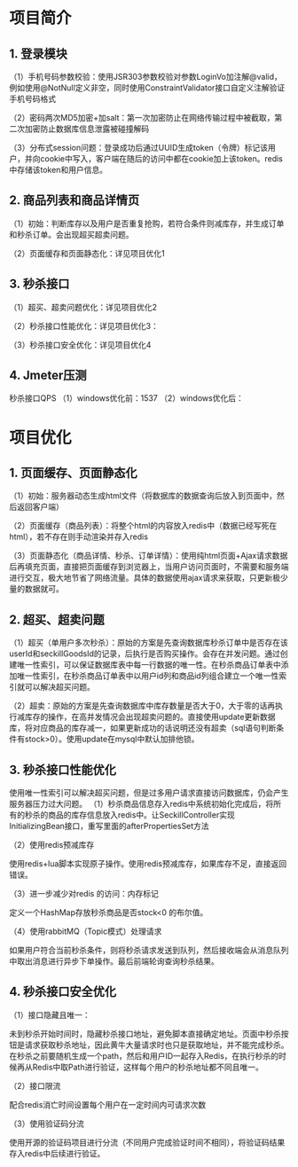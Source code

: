# 项目简介
## 1. 登录模块
（1）手机号码参数校验：使用JSR303参数校验对参数LoginVo加注解@valid，例如使用@NotNull定义非空，同时使用ConstraintValidator接口自定义注解验证手机号码格式

（2）密码两次MD5加密+加salt：第一次加密防止在网络传输过程中被截取，第二次加密防止数据库信息泄露被碰撞解码

（3）分布式session问题：登录成功后通过UUID生成token（令牌）标记该用户，并向cookie中写入，客户端在随后的访问中都在cookie加上该token。redis中存储该token和用户信息。

## 2. 商品列表和商品详情页
（1）初始：判断库存以及用户是否重复抢购，若符合条件则减库存，并生成订单和秒杀订单。会出现超买超卖问题。

（2）页面缓存和页面静态化：详见项目优化1

## 3. 秒杀接口
（1）超买、超卖问题优化：详见项目优化2

（2）秒杀接口性能优化：详见项目优化3：

（3）秒杀接口安全优化：详见项目优化4

## 4. Jmeter压测
秒杀接口QPS
（1）windows优化前：1537
（2）windows优化后：

# 项目优化
## 1. 页面缓存、页面静态化
（1）初始：服务器动态生成html文件（将数据库的数据查询后放入到页面中，然后返回客户端）

（2）页面缓存（商品列表）：将整个html的内容放入redis中（数据已经写死在html），若不存在则手动渲染并存入redis

（3）页面静态化（商品详情、秒杀、订单详情）：使用纯html页面+Ajax请求数据后再填充页面，直接把页面缓存到浏览器上，当用户访问页面时，不需要和服务端进行交互，极大地节省了网络流量。具体的数据使用ajax请求来获取，只更新极少量的数据就可。

## 2. 超买、超卖问题
（1）超买（单用户多次秒杀）：原始的方案是先查询数据库秒杀订单中是否存在该userId和seckillGoodsId的记录，后执行是否购买操作。会存在并发问题。通过创建唯一性索引，可以保证数据库表中每一行数据的唯一性。在秒杀商品订单表中添加唯一性索引，在秒杀商品订单表中以用户id列和商品id列组合建立一个唯一性索引就可以解决超买问题。
		 
（2）超卖：原始的方案是先查询数据库中库存数量是否大于0，大于零的话再执行减库存的操作，在高并发情况会出现超卖问题的。直接使用update更新数据库，将对应商品的库存减一，如果更新成功的话说明还没有超卖（sql语句判断条件有stock>0）。使用update在mysql中默认加排他锁。
## 3. 秒杀接口性能优化
使用唯一性索引可以解决超买问题，但是过多用户请求直接访问数据库，仍会产生服务器压力过大问题。
（1）秒杀商品信息存入redis中系统初始化完成后，将所有的秒杀的商品的库存信息放入redis中。让SeckillController实现InitializingBean接口，重写里面的afterPropertiesSet方法

（2）使用redis预减库存

使用redis+lua脚本实现原子操作。使用redis预减库存，如果库存不足，直接返回错误。

（3）进一步减少对redis 的访问：内存标记

定义一个HashMap存放秒杀商品是否stock<0 的布尔值。

（4）使用rabbitMQ（Topic模式）处理请求

如果用户符合当前秒杀条件，则将秒杀请求发送到队列，然后接收端会从消息队列中取出消息进行异步下单操作。最后前端轮询查询秒杀结果。
## 4. 秒杀接口安全优化

（1）接口隐藏且唯一：

未到秒杀开始时间时，隐藏秒杀接口地址，避免脚本直接确定地址。页面中秒杀按钮是请求获取秒杀地址，因此黄牛大量请求时也只是获取地址，并不能完成秒杀。
在秒杀之前要随机生成一个path，然后和用户ID一起存入Redis，在执行秒杀的时候再从Redis中取Path进行验证，这样每个用户的秒杀地址都不同且唯一。

（2）接口限流

配合redis消亡时间设置每个用户在一定时间内可请求次数

（3）使用验证码分流

使用开源的验证码项目进行分流（不同用户完成验证时间不相同），将验证码结果存入redis中后续进行验证。
